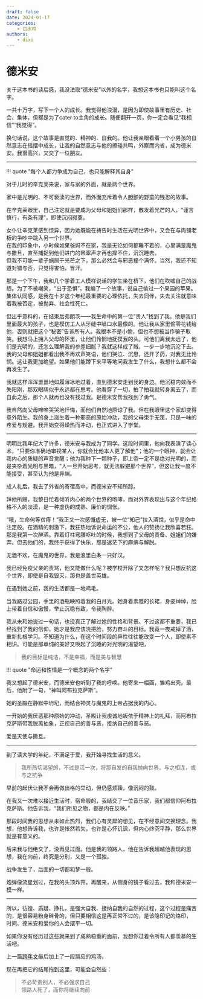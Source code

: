 ```yaml
---
draft: false
date: 2024-01-17
categories:
    - 口水鸡
authors:
    - dixi
---
```

# 德米安

<div id="progress-container">
  <div id="progress-bar"></div>
</div>


关于这本书的读后感，我没法取“德米安”以外的名字，我想这本书也只能叫这个名字。

一共十万字，写下一个人的成长。我觉得他浪漫，是因为即使故事里有历史、社会、集体，但都是为了cater to主角的成长。随便翻开一页，你一定会看见“我相信”“我觉得”。

换句话说，这个故事是直觉的、精神的、自我的。他让我亲眼看着一个小男孩的自然意志在摇摆中成长，让我的自然意志与他的擦碰共鸣，外察而内省，成为德米安。我很高兴，又交了一位朋友。


<!-- more -->
---

!!! quote "每个人都力争成为自己，也只能解释其自身"


对于儿时的辛克莱来说，家与家的外面，就是两个世界。

家中是光明的、不可亵渎的世界，而外面充斥着令人胆颤的野蛮的残忍的故事。

在辛克莱眼里，自己注定就是要成为父母和姐姐们那样，散发着光芒的人，“谨言慎行，有条有理”，即使沉闷寂寞。

女仆让辛克莱感到惊异，因为她既能在祷告时生活在光明世界中，又会在与肉铺老板的争吵中跳入另一个世界。  
在我的印象中，小时候如果爸妈不在家，我是无论如何都睡不着的，心里满是魔鬼与撒旦，直至捕捉到他们进门的窸窣声才再也撑不住，沉沉睡去。  
但我不可能一辈子蜗居于光芒之下，那么必然会与邪恶撞个满怀。当然，我还不知道对错与否，只觉得害怕，冒汗。

那是一个下午，我和几个学着工人模样说话的学生坐在桥下，他们在吹嘘自己的战绩。为了不被嘲笑，“出于恐惧”，我编了一个故事，说自己偷过一个果园的苹果。集体认同感，是我在十岁这个年纪最重要的心理依托，失去同伴，失去关注就意味着我被否定，被抛弃、社会性死亡。

但出乎意料的，在结束后弗朗茨——我生命中的第一位“贵人”找到了我。他是我们里面最大的孩子，也是模仿工人从牙缝中呲口水最像的。他让我从家里偷零花钱给他，否则就把这个“秘密”告诉所有人。我根本不是小偷，但也不想被当作骗子取笑。我想马上拥入父母的怀里，让他们怜悯地抚摸我的头。可他们离我太远了，他们是光明的，还怎么理解我的参差细腻？我就这样成了贼，一步一步地沉沦下去。我的父母和姐姐都看出我不再欢声笑语，他们哭泣、沉思，还开了药，对我无比怜悯。这让我更加绝望。如果他们能蹲下来平等地问我发生了什么，我想什么都不会再发生了。

我就这样浑浑噩噩地如履薄冰地过着，直到德米安走到我的身边。他沉稳内敛而不失阳刚，那双眼睛似乎永远都在思考。他看穿了一切，拍了拍我就转身离去了，而自此之后，那个人就再也没有找过我。是德米安帮我找到了勇气。

我自然向父母啼啼哭哭地忏悔，而他们自然地原谅了我。但在我眼里这个家却变得意外陌生。我的身上滋生着一种邪恶的原始冲动，我的父母束手无策，只是一味的疼爱与规避。我开始变得燥热而冲动，也正式进入了学堂。

---


明明比我年纪大了许多，德米安与我成为了同学。这段时间里，他向我表演了读心术，“只要你准确地审视某人，你就会比他本人更了解他”；他的一个眼神，就会让我内心的质疑的声音觉醒；他为我种下一颗种子，即上帝一定不是绝对光明的，而是夹杂着光明与黑暗，“人一旦开始思考，就无法躲避那个世界”，但这让我一度不能接受，甚至认为他是异端。

成人礼后，我去了外省的寄宿高中，而德米安不知所踪。

拜他所赐，我整日忙着倾听内心的两个世界的咆哮，而对外界表现出与这个年纪格格不入的淡漠，是一种虚伪的成熟、廉价的惆怅。

“哦，生命何等贫瘠！”我正又一次感慨虚无，被一位“知己”拉入酒馆，似乎是命中注定般。在酒精的刺激下，我狂热地诉说命运的不公，他人的赞扬让我欣喜若狂。那是我第一次醉酒。靠着灯柱弯腰呕吐的时候，我想到了父母的责备、姐姐们的嫌弃。但去他们的，我终于获得了快乐，那是迷茫下的麻痹与解脱。

无酒不欢，在魔鬼的世界，我是浪里白条一只好汉。

我已经免疫父亲的责骂，他又能做什么呢？被学校开除了又怎样呢？我只想反抗这个世界，即使是自我毁灭，那也是盖世英雄。

在遇到她之前，我的生活都是一地鸡毛。

当我路过公园，手里的酒瓶映照着我的白月光。她身着素雅的长裙，身姿绰绰，脸上带着自信和傲慢，举止沉稳有致，令我陶醉。

我从未和她说过一句话，也没真正了解过她的性格和背景。不过这都不重要，我已经找到了我的信仰，她才是我应该洗把脸，努力奋斗的目标。我竟一夜戒掉了酒，重新扎根学习。不知道为什么，在这个时间段的异性往往能改变一个人，即使素不相识。可能是那单纯的美好又唤起了沉睡的对光明的渴望吧，  

> 我的目标是纯洁，不是幸福，而是美与智慧

!!! quote "命运和性情是一个概念的两个名字"

我又想起了德米安，而德米安也听到了我的呼唤。他寄来一幅画，雏鸡出壳。最后，他附了一句，“神叫阿布拉克萨斯”。

她的圣殿在静默中坍圮，而结合神灵与魔鬼的上帝占据我的内心。

一开始的我厌恶那种原始的冲动，圣殿让我虔诚地皈依于精神上的礼拜，而阿布拉克萨斯带我脱离抽象，正视自己的善与恶，接纳自己的善与恶。

爱是天使与撒旦。

---


到了读大学的年纪，不满足于爱，我开始寻找生活的意义。

> 我所热切渴望的，不过是活一次，将那自发的自我抛向世界，与之相连，或与之抗争

早前的起伏让我不会再做出格的举动，但仍感烦躁，像沉闷的鼓。

在我又一次难以接近生活时，宿命般的，我结交了一位音乐家，我们都信仰阿布拉克萨斯。他告诉我，“我们所见之物，都是内在反映。”

那段时间我的思想从未如此热烈，我们心有灵犀的想见，在不经意间交换理念。我想，他想告诉我，也许是怅然若失，也许是心怀讥讽，但内心终究平静，那么世界就是有意义的。

后来我与他绝交了，没再见过面。他是我的领路人，他在告诉我超越他表现的思想，我在向前，终究是分别，又是一个孤独。

战争发生了，后面的一切都和梦一般。

炮弹像流星划过，在我的头顶炸开。再醒来，从侧身的镜子看过去，我和德米安一模一样。

---


所以，彷徨、质疑、挣扎，是强大自我、接纳自我的自然的过程，这个过程是痛苦的，是很容易粉身碎骨的，但只要相信这是再正常不过的，是该隐印记的烙印，  
时间、德米安和爱你的人会摆平一切。  

如果你没有经历过这些就来到了成熟稳重的面前，我想你过着令所有人都羡慕的生活吧。

上一篇[跨年文](https://dixilog.github.io/blog/2023/12/31/hahahi/)最后加上了一段膈应的鸡汤，

现在再把它的结尾拖到这里，可能会自然些：

> 不必苛责别人，不必强求自己  
> 领路人死了，而你将继续向前
